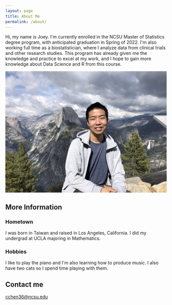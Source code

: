 ```yaml
---
layout: page
title: About Me
permalink: /about/
---
```


Hi, my name is Joey. I'm currently enrolled in the NCSU Master of Statistics degree program, with anticipated graduation in Spring of 2022. I'm also working full time as a biostatistician, where I analyze data from clinical trials and other research studies. This program has already given me the knowledge and practice to excel at my work, and I hope to gain more knowledge about Data Science and R from this course.

![image](https://raw.githubusercontent.com/Srlmt/Srlmt.github.io/master/images/about_me.jpg)

## More Information

### Hometown

I was born in Taiwan and raised in Los Angeles, California. I did my undergrad at UCLA majoring in Mathematics. 

### Hobbies

I like to play the piano and I'm also learning how to produce music. I also have two cats so I spend time playing with them. 

 
 
## Contact me

[cchen36@ncsu.edu](mailto:cchen36@ncsu.edu)

